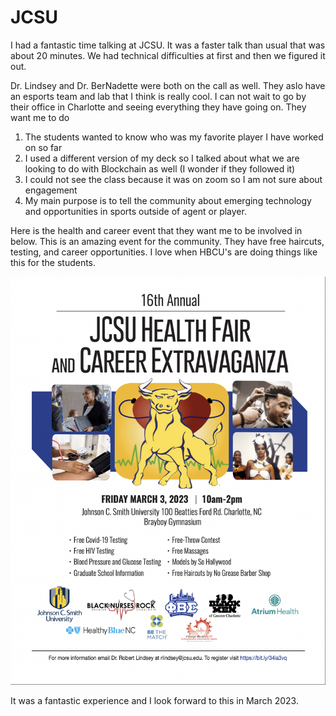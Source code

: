 # JCSU

I had a fantastic time talking at JCSU. It was a faster talk than usual that was about 20 minutes. We had technical difficulties at first and then we figured it out. 

Dr. Lindsey and Dr. BerNadette were both on the call as well. They aslo have an esports team and lab that I think is really cool. I can not wait to go by their office in Charlotte 
and seeing everything they have going on. They want me to do 

1. The students wanted to know who was my favorite player I have worked on so far 
2. I used a different version of my deck so I talked about what we are looking to do with Blockchain as well (I wonder if they followed it)
3. I could not see the class because it was on zoom so I am not sure about engagement 
4. My main purpose is to tell the community about emerging technology and opportunities in sports outside of agent or player. 

Here is the health and career event that they want me to be involved in below. This is an amazing event for the community. They have free haircuts, testing, and career opportunities. I love when HBCU's are doing things like this for the students. 

![](https://github.com/rashadwest/rashadwest.github.io/blob/master/_posts/JCSU.png?raw=true)

It was a fantastic experience and I look forward to this in March 2023. 


